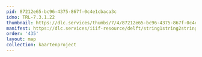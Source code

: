 ```yaml
---
pid: 87212e65-bc96-4375-867f-0c4e1cbaca3c
idno: TRL-7.3.1.22
thumbnail: https://dlc.services/thumbs/7/4/87212e65-bc96-4375-867f-0c4e1cbaca3c/full/400,339/0/default.jpg
manifest: https://dlc.services/iiif-resource/delft/string1string2string3/kaartenproject-2007/TRL-7.3.1.22
order: '435'
layout: map
collection: kaartenproject
---
```

